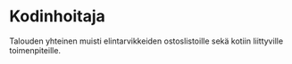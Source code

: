 # Kodinhoitaja
Talouden yhteinen muisti elintarvikkeiden ostoslistoille sekä kotiin liittyville toimenpiteille.

